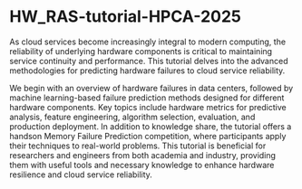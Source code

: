 # HW_RAS-tutorial-HPCA-2025

As cloud services become increasingly integral to modern computing, the reliability of underlying hardware components is
critical to maintaining service continuity and performance. This tutorial delves into the advanced methodologies for
predicting hardware failures to cloud service reliability.

We begin with an overview of hardware failures in data centers, followed by machine learning-based failure prediction
methods designed for different hardware components. Key topics include hardware metrics for predictive analysis, feature
engineering, algorithm selection, evaluation, and production deployment. In addition to knowledge share, the tutorial
offers a handson Memory Failure Prediction competition, where participants apply their techniques to real-world
problems. This tutorial is beneficial for researchers and engineers from both academia and industry, providing them with
useful tools and necessary knowledge to enhance hardware resilience and cloud service reliability.